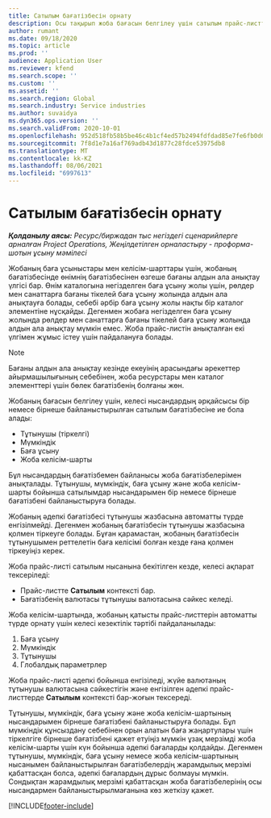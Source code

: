 ```yaml
---
title: Сатылым бағатізбесін орнату
description: Осы тақырып жоба бағасын белгілеу үшін сатылым прайс-листтері туралы ақпаратты ұсынады.
author: rumant
ms.date: 09/18/2020
ms.topic: article
ms.prod: ''
audience: Application User
ms.reviewer: kfend
ms.search.scope: ''
ms.custom: ''
ms.assetid: ''
ms.search.region: Global
ms.search.industry: Service industries
ms.author: suvaidya
ms.dyn365.ops.version: ''
ms.search.validFrom: 2020-10-01
ms.openlocfilehash: 952d518fb58b5be46c4b1cf4ed57b2494fdfdad85e7fe6fb0d622367bc071b5f
ms.sourcegitcommit: 7f8d1e7a16af769adb43d1877c28fdce53975db8
ms.translationtype: MT
ms.contentlocale: kk-KZ
ms.lasthandoff: 08/06/2021
ms.locfileid: "6997613"
---
```

# <a name="set-up-a-sales-price-list"></a>Сатылым бағатізбесін орнату

_**Қолданылу аясы:** Ресурс/биржадан тыс негіздегі сценарийлерге арналған Project Operations, Жеңілдетілген орналастыру - проформа-шотын ұсыну мәмілесі_

Жобаның баға ұсыныстары мен келісім-шарттары үшін, жобаның бағатізбесінде өнімнің бағатізбесінен өзгеше бағаны алдын ала анықтау үлгісі бар. Өнім каталогына негізделген баға ұсыну жолы үшін, рөлдер мен санаттарға бағаны тікелей баға ұсыну жолында алдын ала анықтауға болады, себебі әрбір баға ұсыну жолы нақты бір каталог элементіне нұсқайды. Дегенмен жобаға негізделген баға ұсыну жолында рөлдер мен санаттарға бағаны тікелей баға ұсыну жолында алдын ала анықтау мүмкін емес. Жоба прайс-листін анықталған екі үлгімен жұмыс істеу үшін пайдалануға болады.

> [!NOTE]
> Бағаны алдын ала анықтау кезінде екеуінің арасындағы әрекеттер айырмашылығының себебінен, жоба ресурстары мен каталог элементтері үшін бөлек бағатізбенің болғаны жөн.

Жобаның бағасын белгілеу үшін, келесі нысандардың әрқайсысы бір немесе бірнеше байланыстырылған сатылым бағатізбесіне ие бола алады:

- Тұтынушы (тіркелгі) 
- Мүмкіндік 
- Баға ұсыну 
- Жоба келісім-шарты

Бұл нысандардың бағатізбемен байланысы жоба бағатізбелерімен анықталады. Тұтынушы, мүмкіндік, баға ұсыну және жоба келісім-шарты бойынша сатылымдар нысандарымен бір немесе бірнеше бағатізбені байланыстыруға болады.

Жобаның әдепкі бағатізбесі тұтынушы жазбасына автоматты түрде енгізілмейді. Дегенмен жобаның бағатізбесін тұтынушы жазбасына қолмен тіркеуге болады. Бұған қарамастан, жобаның бағатізбесін тұтынушымен реттелетін баға келісімі болған кезде ғана қолмен тіркеуіңіз керек. 

Жоба прайс-листі сатылым нысанына бекітілген кезде, келесі ақпарат тексеріледі:

- Прайс-листте **Сатылым** контексті бар. 
- Бағатізбенің валютасы тұтынушы валютасына сәйкес келеді. 

Жоба келісім-шартында, жобаның қатысты прайс-листтерін автоматты түрде орнату үшін келесі кезектілік тәртібі пайдаланылады:

1. Баға ұсыну
2. Мүмкіндік
3. Тұтынушы 
4. Глобалдық параметрлер 

Жоба прайс-листі әдепкі бойынша енгізіледі, жүйе валютаның тұтынушы валютасына сәйкестігін және енгізілген әдепкі прайс-листтерде **Сатылым** контексті бар-жоғын тексереді.

Тұтынушы, мүмкіндік, баға ұсыну және жоба келісім-шартының нысандарымен бірнеше бағатізбені байланыстыруға болады. Бұл мүмкіндік құнсыздану себебінен орын алатын баға жаңартулары үшін тіркелгіге бірнеше бағатізбені қажет етуіңіз мүмкін ұзақ мерзімді жоба келісім-шарты үшін күн бойынша әдепкі бағаларды қолдайды. Дегенмен тұтынушы, мүмкіндік, баға ұсыну немесе жоба келісім-шартының нысанымен байланыстырылған бағатізбелердің жарамдылық мерзімі қабаттасқан болса, әдепкі бағалардың дұрыс болмауы мүмкін. Сондықтан жарамдылық мерзімі қабаттасқан жоба бағатізбелерінің осы нысандармен байланыстырылмағанына көз жеткізу қажет.


[!INCLUDE[footer-include](../includes/footer-banner.md)]